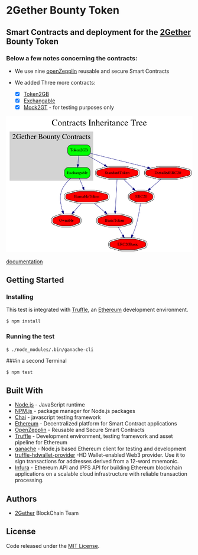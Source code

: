 # 2Gether Bounty Token

## Smart Contracts and deployment for the [2Gether](https://www.2gether.global/) Bounty Token

### Below a few notes concerning the contracts:
* We use nine [openZepplin](https://github.com/OpenZeppelin/zeppelin-solidity) reusable and secure Smart Contracts 

* We added Three more contracts:
  - [x] [Token2GB](./contracts/Token2GB.sol) 
  - [x] [Exchangable](./contracts/Exchangable.sol) 
  - [x] [Mock2GT](./contracts/Mock2GT.sol) - for testing purposes only
  
[![](/doc/inheritanceTree/inheritanceTree.png)](./doc/inheritanceTree/inheritanceTree.png)

[documentation](./doc/doc.md)

## Getting Started

### Installing
This test is integrated with [Truffle](https://github.com/trufflesuite/truffle), an [Ethereum](https://www.ethereum.org/) development environment. 
```bash
$ npm install
```

### Running the test
```bash#
$ ./node_modules/.bin/ganache-cli
```

###in a second Terminal
```bash
$ npm test
```

## Built With
* [Node.js](https://nodejs.org/en/) - JavaScript runtime 
* [NPM.js](https://www.npmjs.com/) - package manager for Node.js packages
* [Chai](http://chaijs.com/) - javascript testing framework
* [Ethereum](https://www.ethereum.org/) - Decentralized platform for Smart Contract applications 
* [OpenZepplin](https://github.com/OpenZeppelin/zeppelin-solidity) - Reusable and Secure Smart Contracts 
* [Truffle](https://github.com/trufflesuite/truffle) -  Development environment, testing framework and asset pipeline for Ethereum
* [ganache](https://github.com/trufflesuite/ganache-cli) - Node.js based Ethereum client for testing and development
* [truffle-hdwallet-provider](https://github.com/trufflesuite/truffle-hdwallet-provider) -HD Wallet-enabled Web3 provider. Use it to sign transactions for addresses derived from a 12-word mnemonic.
* [Infura](https://infura.io/) - Ethereum API and IPFS API for building Ethereum blockchain applications on a scalable cloud infrastructure with reliable transaction processing.

## Authors

* [2Gether](https://www.2gether.global/) BlockChain Team

## License
Code released under the [MIT License](./licence).